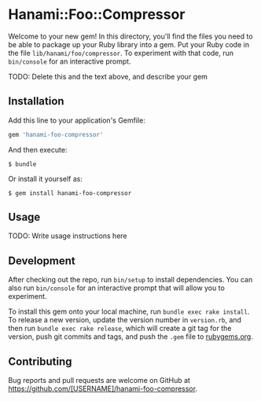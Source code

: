 # Hanami::Foo::Compressor

Welcome to your new gem! In this directory, you'll find the files you need to be able to package up your Ruby library into a gem. Put your Ruby code in the file `lib/hanami/foo/compressor`. To experiment with that code, run `bin/console` for an interactive prompt.

TODO: Delete this and the text above, and describe your gem

## Installation

Add this line to your application's Gemfile:

```ruby
gem 'hanami-foo-compressor'
```

And then execute:

    $ bundle

Or install it yourself as:

    $ gem install hanami-foo-compressor

## Usage

TODO: Write usage instructions here

## Development

After checking out the repo, run `bin/setup` to install dependencies. You can also run `bin/console` for an interactive prompt that will allow you to experiment.

To install this gem onto your local machine, run `bundle exec rake install`. To release a new version, update the version number in `version.rb`, and then run `bundle exec rake release`, which will create a git tag for the version, push git commits and tags, and push the `.gem` file to [rubygems.org](https://rubygems.org).

## Contributing

Bug reports and pull requests are welcome on GitHub at https://github.com/[USERNAME]/hanami-foo-compressor.

